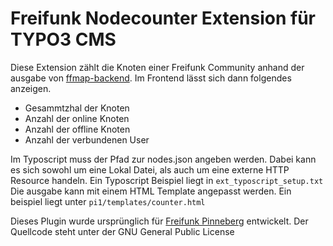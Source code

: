 Freifunk Nodecounter Extension für TYPO3 CMS
=============================================

Diese Extension zählt die Knoten einer Freifunk Community anhand der ausgabe von [ffmap-backend](https://github.com/ffnord/ffmap-backend).
Im Frontend lässt sich dann folgendes anzeigen.

 - Gesammtzhal der Knoten
 - Anzahl der online Knoten
 - Anzahl der offline Knoten
 - Anzahl der verbundenen User

Im Typoscript muss der Pfad zur nodes.json angeben werden. Dabei kann es sich sowohl um eine Lokal Datei, als auch um eine externe HTTP Resource handeln. Ein Typoscript Beispiel liegt in `ext_typoscript_setup.txt`
Die ausgabe kann mit einem HTML Template angepasst werden. Ein beispiel liegt unter `pi1/templates/counter.html`


Dieses Plugin wurde ursprünglich für [Freifunk Pinneberg](https://pinneberg.freifunk.net) entwickelt.
Der Quellcode steht unter der GNU General Public License